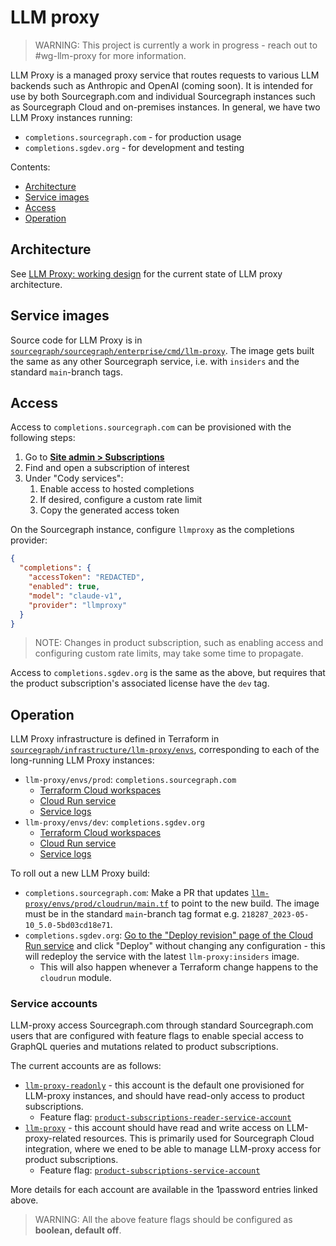 # LLM proxy

> WARNING: This project is currently a work in progress - reach out to #wg-llm-proxy for more information.

LLM Proxy is a managed proxy service that routes requests to various LLM backends such as Anthropic and OpenAI (coming soon).
It is intended for use by both Sourcegraph.com and individual Sourcegraph instances such as Sourcegraph Cloud and on-premises instances.
In general, we have two LLM Proxy instances running:

- `completions.sourcegraph.com` - for production usage
- `completions.sgdev.org` - for development and testing

Contents:

- [Architecture](#architecture)
- [Service images](#service-images)
- [Access](#access)
- [Operation](#operation)

## Architecture

See [LLM Proxy: working design](https://docs.google.com/document/d/1fAKuYM02vRfn-QAmcu38QWmtQ797g1TA3L6CNs0rFps/edit#) for the current state of LLM proxy architecture.

## Service images

Source code for LLM Proxy is in [`sourcegraph/sourcegraph/enterprise/cmd/llm-proxy`](https://github.com/sourcegraph/sourcegraph/tree/main/enterprise/cmd/llm-proxy).
The image gets built the same as any other Sourcegraph service, i.e. with `insiders` and the standard `main`-branch tags.

## Access

Access to `completions.sourcegraph.com` can be provisioned with the following steps:

1. Go to [**Site admin > Subscriptions**](https://sourcegraph.com/site-admin/dotcom/product/subscriptions)
2. Find and open a subscription of interest
3. Under "Cody services":
   1. Enable access to hosted completions
   2. If desired, configure a custom rate limit
   3. Copy the generated access token

On the Sourcegraph instance, configure `llmproxy` as the completions provider:

```json
{
  "completions": {
    "accessToken": "REDACTED",
    "enabled": true,
    "model": "claude-v1",
    "provider": "llmproxy"
  }
}
```

> NOTE: Changes in product subscription, such as enabling access and configuring custom rate limits, may take some time to propagate.

Access to `completions.sgdev.org` is the same as the above, but requires that the product subscription's associated license have the `dev` tag.

## Operation

LLM Proxy infrastructure is defined in Terraform in [`sourcegraph/infrastructure/llm-proxy/envs`](https://github.com/sourcegraph/infrastructure/tree/main/llm-proxy/envs), corresponding to each of the long-running LLM Proxy instances:

- `llm-proxy/envs/prod`: `completions.sourcegraph.com`
  - [Terraform Cloud workspaces](https://app.terraform.io/app/sourcegraph/workspaces?tag=llm-proxy,prod)
  - [Cloud Run service](https://console.cloud.google.com/run/detail/us-central1/llm-proxy/metrics?project=llm-proxy-prod)
  - [Service logs](https://cloudlogging.app.goo.gl/M9Kcbue8zGtMwpdf8)
- `llm-proxy/envs/dev`: `completions.sgdev.org`
  - [Terraform Cloud workspaces](https://app.terraform.io/app/sourcegraph/workspaces?tag=llm-proxy,dev)
  - [Cloud Run service](https://console.cloud.google.com/run/detail/us-central1/llm-proxy/metrics?project=llm-proxy-dev)
  - [Service logs](https://cloudlogging.app.goo.gl/yFRNbj3pKjtZZqb2A)

To roll out a new LLM Proxy build:

- `completions.sourcegraph.com`: Make a PR that updates [`llm-proxy/envs/prod/cloudrun/main.tf`](https://github.com/sourcegraph/infrastructure/blob/main/llm-proxy/envs/prod/cloudrun/main.tf) to point to the new build. The image must be in the standard `main`-branch tag format e.g. `218287_2023-05-10_5.0-5bd03cd18e71`.
- `completions.sgdev.org`: [Go to the "Deploy revision" page of the Cloud Run service](https://console.cloud.google.com/run/deploy/us-central1/llm-proxy?project=llm-proxy-dev) and click "Deploy" without changing any configuration - this will redeploy the service with the latest `llm-proxy:insiders` image.
  - This will also happen whenever a Terraform change happens to the `cloudrun` module.

### Service accounts

LLM-proxy access Sourcegraph.com through standard Sourcegraph.com users that are configured with feature flags to enable special access to GraphQL queries and mutations related to product subscriptions.

The current accounts are as follows:

- [`llm-proxy-readonly`](https://team-sourcegraph.1password.com/vaults/all/allitems/3pedoq4kuocyey273nxykwlecy) - this account is the default one provisioned for LLM-proxy instances, and should have read-only access to product subscriptions.
  - Feature flag: [`product-subscriptions-reader-service-account`](https://sourcegraph.com/site-admin/feature-flags/configuration/product-subscriptions-reader-service-account)
- [`llm-proxy`](https://team-sourcegraph.1password.com/vaults/all/allitems/gkxxq4jdpgfu2zoynwtjjf3vxy) - this account should have read and write access on LLM-proxy-related resources. This is primarily used for Sourcegraph Cloud integration, where we ened to be able to manage LLM-proxy access for product subscriptions.
  - Feature flag: [`product-subscriptions-service-account`](https://sourcegraph.com/site-admin/feature-flags/configuration/product-subscriptions-service-account)

More details for each account are available in the 1password entries linked above.

> WARNING: All the above feature flags should be configured as **boolean, default off**.
